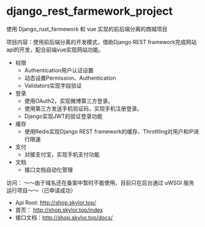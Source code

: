 # django_rest_farmework_project
使用 Django_rust_farmework 和 vue 实现的前后端分离的商城项目

项目内容：使用前后端分离的开发模式，借助Django REST framework完成网站api的开发，配合前端vue实现网站功能。

+ 权限
  + Authentication用户认证设置
  + 动态设置Permission、Authentication
  + Validators实现字段验证
+ 登录
  + 使用OAuth2，实现微博第三方登录。
  + 使用第三方发送手机验证码，实现手机注册登录。
  + Django实现JWT的验证登录功能
+ 缓存
  + 使用Redis实现Django REST framework的缓存、Throttling对用户和IP进行限速
+ 支付
  + 对接支付宝，实现手机支付功能
+ 文档
  + 接口文档自动化管理 
  

访问：
～～由于域名还在备案中暂时不能使用，目前只在后台通过 uWSGI 服务运行项目～～（已申请成功）
+ Api Root: http://shop.skylor.top/ 
+ 首页： http://shop.skylor.top/index
+ 接口文档：http://shop.skylor.top/docs/

